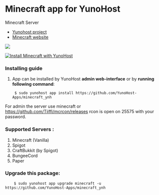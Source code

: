 # Minecraft app for YunoHost
Minecraft Server

- [Yunohost project](https://yunohost.org)
- [Minecraft website](https://www.minecraft.net/)

![](https://www.cziplee.com/journal/wp-content/uploads/2015/06/Minecraft-Banner.png)


[![Install Minecraft with YunoHost](https://install-app.yunohost.org/install-with-yunohost.png)](https://install-app.yunohost.org/?app=minecraft)

### Installing guide

 1. App can be installed by YunoHost **admin web-interface** or by **running following command**:

         $ sudo yunohost app install https://github.com/YunoHost-Apps/minecraft_ynh
         
For admin the server use minecraft or https://github.com/Tiiffi/mcrcon/releases rcon is open on 25575 with your password.
 
 ### Supported Servers :
 
1. Minecraft (Vanilla)
2. Spigot
3. CraftBukkit (by Spigot)
4. BungeeCord
5. Paper
 
### Upgrade this package:

        $ sudo yunohost app upgrade minecraft -u https://github.com/YunoHost-Apps/minecraft_ynh

